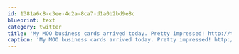 ```yaml
---
id: 1381a6c8-c3ee-4c2a-8ca7-d1a0b2bd9e8c
blueprint: text
category: twitter
title: 'My MOO business cards arrived today. Pretty impressed! http://twitpic.com/vxigh'
caption: 'My MOO business cards arrived today. Pretty impressed! http://twitpic.com/vxigh'
---
```

